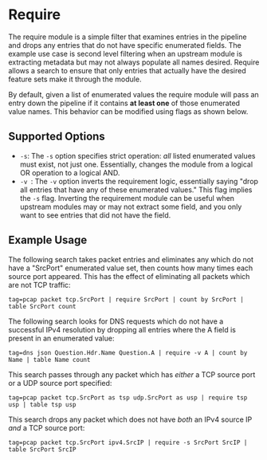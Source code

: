 # Require

The require module is a simple filter that examines entries in the pipeline and drops any entries that do not have specific enumerated fields.  The example use case is second level filtering when an upstream module is extracting metadata but may not always populate all names desired.  Require allows a search to ensure that only entries that actually have the desired feature sets make it through the module.

By default, given a list of enumerated values the require module will pass an entry down the pipeline if it contains **at least one** of those enumerated value names. This behavior can be modified using flags as shown below.

## Supported Options

* `-s`: The `-s` option specifies strict operation: *all* listed enumerated values must exist, not just one. Essentially, changes the module from a logical OR operation to a logical AND.
* `-v `: The `-v` option inverts the requirement logic, essentially saying "drop all entries that have any of these enumerated values." This flag implies the `-s` flag. Inverting the requirement module can be useful when upstream modules may or may not extract some field, and you only want to see entries that did not have the field.

## Example Usage

The following search takes packet entries and eliminates any which do not have a "SrcPort" enumerated value set, then counts how many times each source port appeared. This has the effect of eliminating all packets which are not TCP traffic:

```
tag=pcap packet tcp.SrcPort | require SrcPort | count by SrcPort | table SrcPort count
```

The following search looks for DNS requests which do not have a successful IPv4 resolution by dropping all entries where the A field is present in an enumerated value:

```
tag=dns json Question.Hdr.Name Question.A | require -v A | count by Name | table Name count
```

This search passes through any packet which has *either* a TCP source port or a UDP source port specified:

```
tag=pcap packet tcp.SrcPort as tsp udp.SrcPort as usp | require tsp usp | table tsp usp
```

This search drops any packet which does not have *both* an IPv4 source IP *and* a TCP source port:

```
tag=pcap packet tcp.SrcPort ipv4.SrcIP | require -s SrcPort SrcIP | table SrcPort SrcIP
```
